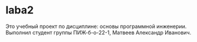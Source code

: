 # laba2
Это учебный проект по дисциплине: основы программной инженерии.
Выполнил студент группы ПИЖ-б-о-22-1, Матвеев Александр Иванович.
